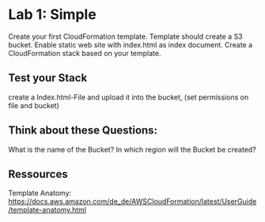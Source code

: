 # Lab 1: Simple

Create your first CloudFormation template.
Template should create a S3 bucket.
Enable static web site with index.html as index document.
Create a CloudFormation stack based on your template.

## Test your Stack
create a Index.html-File and upload it into the bucket, (set permissions on file and bucket)

## Think about these Questions:
What is the name of the Bucket?
In which region will the Bucket be created?

## Ressources
Template Anatomy: https://docs.aws.amazon.com/de_de/AWSCloudFormation/latest/UserGuide/template-anatomy.html




